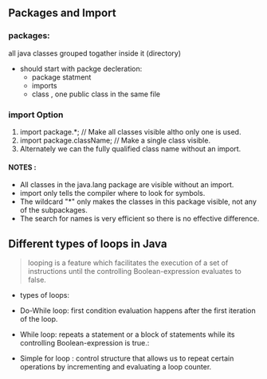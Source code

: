 ## Packages and Import

### packages:
 all java classes grouped togather inside it (directory)

- should start with packge decleration: 
    - package statment 
    - imports 
    - class , one public class in the same file 

### import Option
1. import package.*;  // Make all classes visible altho only one is used.
2. import package.className;  // Make a single class visible.
3. Alternately we can the fully qualified class name without an import.

#### NOTES :
- All classes in the java.lang package are visible without an import.
- import only tells the compiler where to look for symbols.
- The wildcard "*" only makes the classes in this package visible, not any of the subpackages.
- The search for names is very efficient so there is no effective difference.

## Different types of loops in Java

> looping is a feature which facilitates the execution of a set of instructions until the controlling Boolean-expression evaluates to false.

* types of loops:

- Do-While loop:
 first condition evaluation happens after the first iteration of the loop.

- While loop:
repeats a statement or a block of statements while its controlling Boolean-expression is true.:

- Simple for loop : 
control structure that allows us to repeat certain operations by incrementing and evaluating a loop counter.
